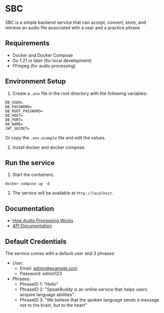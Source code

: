 # SBC

SBC is a simple backend service that can accept, convert, store, and retrieve an audio file associated with a user and a practice phrase.

## Requirements

- Docker and Docker Compose
- Go 1.21 or later (for local development)
- FFmpeg (for audio processing)

## Environment Setup

1. Create a `.env` file in the root directory with the following variables:
```
DB_USER=
DB_PASSWORD=
DB_ROOT_PASSWORD=
DB_HOST=
DB_PORT=
DB_NAME=
JWT_SECRET=
```
Or copy the `.env.example` file and edit the values.

2. Install docker and docker compose.

## Run the service

1. Start the containers:
```
docker compose up -d
```

2. The service will be available at `http://localhost`.

## Documentation

- [How Audio Processing Works](docs/audio-processing.md)
- [API Documentation](docs/api.md)

## Default Credentials

The service comes with a default user and 3 phrases:
- User:
  - Email: admin@example.com
  - Password: admin123
- Phrases:
  - PhraseID 1: "Hello"
  - PhraseID 2: "SpeakBuddy is an online service that helps users acquire language abilities"
  - PhraseID 3: "We believe that the spoken language sends a message not to the brain, but to the heart"

